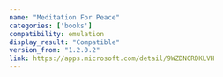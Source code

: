 ```yaml
---
name: "Meditation For Peace"
categories: ['books']
compatibility: emulation
display_result: "Compatible"
version_from: "1.2.0.2"
link: https://apps.microsoft.com/detail/9WZDNCRDKLVH
---
```

